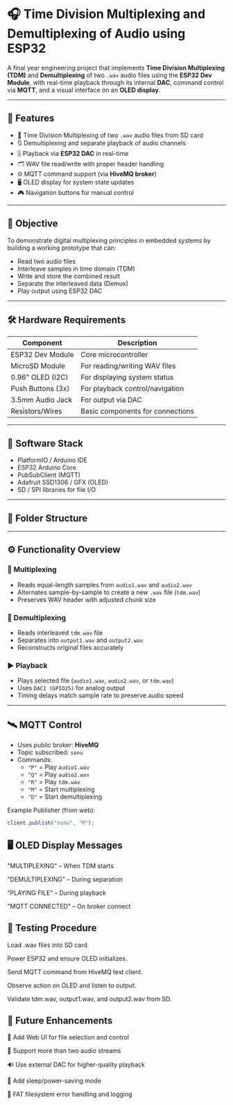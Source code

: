 # 🎧 Time Division Multiplexing and Demultiplexing of Audio using ESP32

A final year engineering project that implements **Time Division Multiplexing (TDM)** and **Demultiplexing** of two `.wav` audio files using the **ESP32 Dev Module**, with real-time playback through its internal **DAC**, command control via **MQTT**, and a visual interface on an **OLED display**.

---

## 📌 Features

- 🔁 Time Division Multiplexing of two `.wav` audio files from SD card
- 🔃 Demultiplexing and separate playback of audio channels
- 🎚 Playback via **ESP32 DAC** in real-time
- 🗂 WAV file read/write with proper header handling
- 🌐 MQTT command support (via **HiveMQ broker**)
- 🖥 OLED display for system state updates
- 🎮 Navigation buttons for manual control

---

## 🎯 Objective

To demonstrate digital multiplexing principles in embedded systems by building a working prototype that can:
- Read two audio files
- Interleave samples in time domain (TDM)
- Write and store the combined result
- Separate the interleaved data (Demux)
- Play output using ESP32 DAC

---

## 🛠️ Hardware Requirements

| Component          | Description                     |
|-------------------|---------------------------------|
| ESP32 Dev Module  | Core microcontroller             |
| MicroSD Module    | For reading/writing WAV files    |
| 0.96" OLED (I2C)  | For displaying system status     |
| Push Buttons (3x) | For playback control/navigation  |
| 3.5mm Audio Jack  | For output via DAC               |
| Resistors/Wires   | Basic components for connections |

---

## 🧱 Software Stack

- PlatformIO / Arduino IDE
- ESP32 Arduino Core
- PubSubClient (MQTT)
- Adafruit SSD1306 / GFX (OLED)
- SD / SPI libraries for file I/O

---

## 📂 Folder Structure


---

## ⚙️ Functionality Overview

### 🔄 Multiplexing

- Reads equal-length samples from `audio1.wav` and `audio2.wav`
- Alternates sample-by-sample to create a new `.wav` file (`tdm.wav`)
- Preserves WAV header with adjusted chunk size

### 🔁 Demultiplexing

- Reads interleaved `tdm.wav` file
- Separates into `output1.wav` and `output2.wav`
- Reconstructs original files accurately

### ▶️ Playback

- Plays selected file (`audio1.wav`, `audio2.wav`, or `tdm.wav`)
- Uses `DAC1 (GPIO25)` for analog output
- Timing delays match sample rate to preserve audio speed

---

## 🛰️ MQTT Control

- Uses public broker: **HiveMQ**
- Topic subscribed: `sonu`
- Commands:
  - `"P"` = Play `audio1.wav`
  - `"Q"` = Play `audio2.wav`
  - `"R"` = Play `tdm.wav`
  - `"M"` = Start multiplexing
  - `"D"` = Start demultiplexing

Example Publisher (from web):
```js
client.publish("sonu", "M"); 
```

## 🖥 OLED Display Messages

"MULTIPLEXING" – When TDM starts

"DEMULTIPLEXING" – During separation

"PLAYING FILE" – During playback

"MQTT CONNECTED" – On broker connect

## 🧪 Testing Procedure

Load .wav files into SD card.

Power ESP32 and ensure OLED initializes.

Send MQTT command from HiveMQ test client.

Observe action on OLED and listen to output.

Validate tdm.wav, output1.wav, and output2.wav from SD.

## 🚀 Future Enhancements

📶 Add Web UI for file selection and control

🎵 Support more than two audio streams

🔊 Use external DAC for higher-quality playback

🔋 Add sleep/power-saving mode

📁 FAT filesystem error handling and logging



